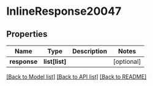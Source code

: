 # InlineResponse20047

## Properties
Name | Type | Description | Notes
------------ | ------------- | ------------- | -------------
**response** | **list[list]** |  | [optional] 

[[Back to Model list]](../README.md#documentation-for-models) [[Back to API list]](../README.md#documentation-for-api-endpoints) [[Back to README]](../README.md)


